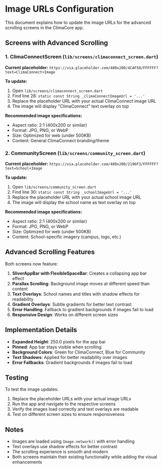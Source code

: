 # Image URLs Configuration

This document explains how to update the image URLs for the advanced scrolling screens in the ClimaCore app.

## Screens with Advanced Scrolling

### 1. ClimaConnectScreen (`lib/screens/climaconnect_screen.dart`)

**Current placeholder:** `https://via.placeholder.com/400x200/4CAF50/FFFFFF?text=ClimaConnect+Image`

**To update:**
1. Open `lib/screens/climaconnect_screen.dart`
2. Find line 28: `static const String _climaConnectImageUrl = '...'`
3. Replace the placeholder URL with your actual ClimaConnect image URL
4. The image will display "ClimaConnect" text overlay on top

**Recommended image specifications:**
- Aspect ratio: 2:1 (400x200 or similar)
- Format: JPG, PNG, or WebP
- Size: Optimized for web (under 500KB)
- Content: General ClimaConnect branding/theme

### 2. CommunityScreen (`lib/screens/community_screen.dart`)

**Current placeholder:** `https://via.placeholder.com/400x200/2196F3/FFFFFF?text=School+Image`

**To update:**
1. Open `lib/screens/community_screen.dart`
2. Find line 30: `static const String _schoolImageUrl = '...'`
3. Replace the placeholder URL with your actual school image URL
4. The image will display the school name as text overlay on top

**Recommended image specifications:**
- Aspect ratio: 2:1 (400x200 or similar)
- Format: JPG, PNG, or WebP
- Size: Optimized for web (under 500KB)
- Content: School-specific imagery (campus, logo, etc.)

## Advanced Scrolling Features

Both screens now feature:

1. **SliverAppBar with FlexibleSpaceBar**: Creates a collapsing app bar effect
2. **Parallax Scrolling**: Background image moves at different speed than content
3. **Text Overlays**: School names and titles with shadow effects for readability
4. **Gradient Overlays**: Subtle gradients for better text contrast
5. **Error Handling**: Fallback to gradient backgrounds if images fail to load
6. **Responsive Design**: Works on different screen sizes

## Implementation Details

- **Expanded Height**: 250.0 pixels for the app bar
- **Pinned**: App bar stays visible when scrolling
- **Background Colors**: Green for ClimaConnect, Blue for Community
- **Text Shadows**: Applied for better readability over images
- **Error Fallbacks**: Gradient backgrounds if images fail to load

## Testing

To test the image updates:
1. Replace the placeholder URLs with your actual image URLs
2. Run the app and navigate to the respective screens
3. Verify the images load correctly and text overlays are readable
4. Test on different screen sizes to ensure responsiveness

## Notes

- Images are loaded using `Image.network()` with error handling
- Text overlays use shadow effects for better contrast
- The scrolling experience is smooth and modern
- Both screens maintain their existing functionality while adding the visual enhancements 